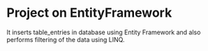 # Project on EntityFramework
It inserts table_entries in database using Entity Framework and also performs filtering of the data using LINQ.
